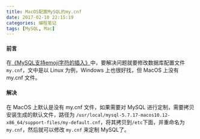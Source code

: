 ```yaml
---
title: MacOS配置MySQL的my.cnf
date: 2017-02-10 22:15:19
categories: 编程笔记
tags: [MySQL, Mac]
---
```


#### 前言

在[《MySQL支持emoji字符的插入》](https://blog.bingo.ren/1.html)中，要解决问题就要修改数据库配置文件`my.cnf`，文中是以 Linux 为例，Windows 上也很好找，但 MacOS 上没有 my.cnf 文件。

<!-- more -->

#### 解决

在 MacOS 上默认是没有 my.cnf 文件，如果需要对 MySQL 进行定制，需要拷贝安装生成的默认文件，路径为 `/usr/local/mysql-5.7.17-macos10.12-x86_64/support-files/my-default.cnf`，将其拷贝到`/etc`下面，并重命名为`my.cnf`，然后就可以修改 `my.cnf` 来定制 MySQL了。